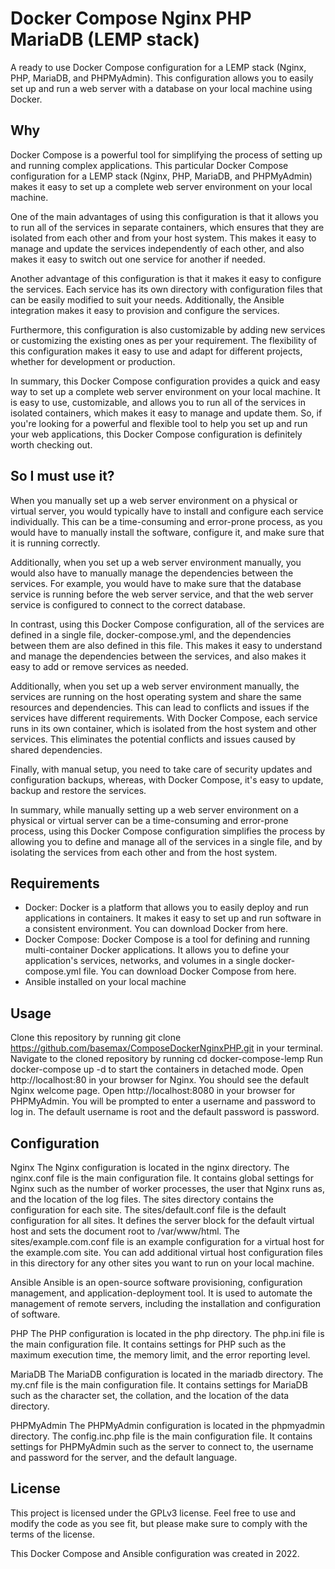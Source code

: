 # Docker Compose Nginx PHP MariaDB (LEMP stack)

A ready to use Docker Compose configuration for a LEMP stack (Nginx, PHP, MariaDB, and PHPMyAdmin). This configuration allows you to easily set up and run a web server with a database on your local machine using Docker.

## Why

Docker Compose is a powerful tool for simplifying the process of setting up and running complex applications. This particular Docker Compose configuration for a LEMP stack (Nginx, PHP, MariaDB, and PHPMyAdmin) makes it easy to set up a complete web server environment on your local machine.

One of the main advantages of using this configuration is that it allows you to run all of the services in separate containers, which ensures that they are isolated from each other and from your host system. This makes it easy to manage and update the services independently of each other, and also makes it easy to switch out one service for another if needed.

Another advantage of this configuration is that it makes it easy to configure the services. Each service has its own directory with configuration files that can be easily modified to suit your needs. Additionally, the Ansible integration makes it easy to provision and configure the services.

Furthermore, this configuration is also customizable by adding new services or customizing the existing ones as per your requirement. The flexibility of this configuration makes it easy to use and adapt for different projects, whether for development or production.

In summary, this Docker Compose configuration provides a quick and easy way to set up a complete web server environment on your local machine. It is easy to use, customizable, and allows you to run all of the services in isolated containers, which makes it easy to manage and update them. So, if you're looking for a powerful and flexible tool to help you set up and run your web applications, this Docker Compose configuration is definitely worth checking out.


## So I must use it?

When you manually set up a web server environment on a physical or virtual server, you would typically have to install and configure each service individually. This can be a time-consuming and error-prone process, as you would have to manually install the software, configure it, and make sure that it is running correctly.

Additionally, when you set up a web server environment manually, you would also have to manually manage the dependencies between the services. For example, you would have to make sure that the database service is running before the web server service, and that the web server service is configured to connect to the correct database.

In contrast, using this Docker Compose configuration, all of the services are defined in a single file, docker-compose.yml, and the dependencies between them are also defined in this file. This makes it easy to understand and manage the dependencies between the services, and also makes it easy to add or remove services as needed.

Additionally, when you set up a web server environment manually, the services are running on the host operating system and share the same resources and dependencies. This can lead to conflicts and issues if the services have different requirements. With Docker Compose, each service runs in its own container, which is isolated from the host system and other services. This eliminates the potential conflicts and issues caused by shared dependencies.

Finally, with manual setup, you need to take care of security updates and configuration backups, whereas, with Docker Compose, it's easy to update, backup and restore the services.

In summary, while manually setting up a web server environment on a physical or virtual server can be a time-consuming and error-prone process, using this Docker Compose configuration simplifies the process by allowing you to define and manage all of the services in a single file, and by isolating the services from each other and from the host system.






## Requirements
- Docker: Docker is a platform that allows you to easily deploy and run applications in containers. It makes it easy to set up and run software in a consistent environment. You can download Docker from here.
- Docker Compose: Docker Compose is a tool for defining and running multi-container Docker applications. It allows you to define your application's services, networks, and volumes in a single docker-compose.yml file. You can download Docker Compose from here.
- Ansible installed on your local machine

## Usage

Clone this repository by running git clone https://github.com/basemax/ComposeDockerNginxPHP.git in your terminal.
Navigate to the cloned repository by running cd docker-compose-lemp
Run docker-compose up -d to start the containers in detached mode.
Open http://localhost:80 in your browser for Nginx. You should see the default Nginx welcome page.
Open http://localhost:8080 in your browser for PHPMyAdmin. You will be prompted to enter a username and password to log in. The default username is root and the default password is password.

## Configuration
Nginx
The Nginx configuration is located in the nginx directory. The nginx.conf file is the main configuration file. It contains global settings for Nginx such as the number of worker processes, the user that Nginx runs as, and the location of the log files. The sites directory contains the configuration for each site. The sites/default.conf file is the default configuration for all sites. It defines the server block for the default virtual host and sets the document root to /var/www/html. The sites/example.com.conf file is an example configuration for a virtual host for the example.com site. You can add additional virtual host configuration files in this directory for any other sites you want to run on your local machine.

Ansible
Ansible is an open-source software provisioning, configuration management, and application-deployment tool. It is used to automate the management of remote servers, including the installation and configuration of software.

PHP
The PHP configuration is located in the php directory. The php.ini file is the main configuration file. It contains settings for PHP such as the maximum execution time, the memory limit, and the error reporting level.

MariaDB
The MariaDB configuration is located in the mariadb directory. The my.cnf file is the main configuration file. It contains settings for MariaDB such as the character set, the collation, and the location of the data directory.

PHPMyAdmin
The PHPMyAdmin configuration is located in the phpmyadmin directory. The config.inc.php file is the main configuration file. It contains settings for PHPMyAdmin such as the server to connect to, the username and password for the server, and the default language.

## License

  This project is licensed under the GPLv3 license. Feel free to use and modify the code as you see fit, but please make sure to comply with the terms of the license.

This Docker Compose and Ansible configuration was created in 2022.


  
